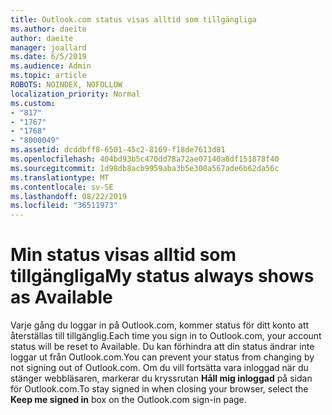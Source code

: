```yaml
---
title: Outlook.com status visas alltid som tillgängliga
ms.author: daeite
author: daeite
manager: joallard
ms.date: 6/5/2019
ms.audience: Admin
ms.topic: article
ROBOTS: NOINDEX, NOFOLLOW
localization_priority: Normal
ms.custom:
- "817"
- "1767"
- "1768"
- "8000049"
ms.assetid: dcddbff8-6501-45c2-8169-f18de7613d81
ms.openlocfilehash: 404bd93b5c470dd78a72ae07140a8df151878f40
ms.sourcegitcommit: 1d98db8acb9959aba3b5e308a567ade6b62da56c
ms.translationtype: MT
ms.contentlocale: sv-SE
ms.lasthandoff: 08/22/2019
ms.locfileid: "36511973"
---
```

# <a name="my-status-always-shows-as-available"></a><span data-ttu-id="317ef-102">Min status visas alltid som tillgängliga</span><span class="sxs-lookup"><span data-stu-id="317ef-102">My status always shows as Available</span></span>

<span data-ttu-id="317ef-103">Varje gång du loggar in på Outlook.com, kommer status för ditt konto att återställas till tillgänglig.</span><span class="sxs-lookup"><span data-stu-id="317ef-103">Each time you sign in to Outlook.com, your account status will be reset to Available.</span></span> <span data-ttu-id="317ef-104">Du kan förhindra att din status ändrar inte loggar ut från Outlook.com.</span><span class="sxs-lookup"><span data-stu-id="317ef-104">You can prevent your status from changing by not signing out of Outlook.com.</span></span> <span data-ttu-id="317ef-105">Om du vill fortsätta vara inloggad när du stänger webbläsaren, markerar du kryssrutan **Håll mig inloggad** på sidan för Outlook.com.</span><span class="sxs-lookup"><span data-stu-id="317ef-105">To stay signed in when closing your browser, select the **Keep me signed in** box on the Outlook.com sign-in page.</span></span>
